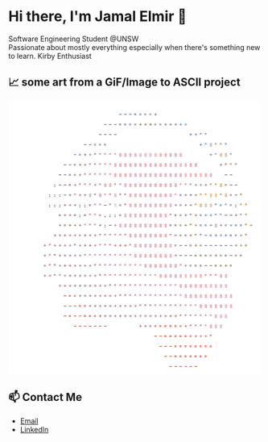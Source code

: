 # Hi there, I'm Jamal Elmir 👋

Software Engineering Student @UNSW  
Passionate about mostly everything especially when there's something new to learn.
Kirby Enthusiast  

## 📈 some art from a GiF/Image to ASCII project
![Kirby](./kirby.gif)

## 📫 Contact Me
- [Email](mailto:jelmirapp@gmail.com)
- [LinkedIn](https://www.linkedin.com/in/jamalelmir/)
